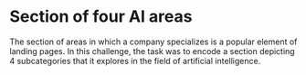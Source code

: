 # Section of four AI areas

The section of areas in which a company specializes is a popular element of landing pages.
In this challenge, the task was to encode a section depicting 4 subcategories that it explores in the field of artificial intelligence.





